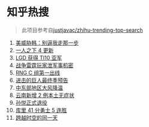 # 知乎热搜

> 此项目参考自[justjavac/zhihu-trending-top-search](https://github.com/justjavac/zhihu-trending-top-search/blob/main/utils.ts)

<!-- BEGIN -->
  <!-- 最后更新时间:Sun Oct 17 2021 21:09:09 GMT+0000 (Coordinated Universal Time) -->
  1. [美威胁韩：别逼我走那一步](https://www.zhihu.com/search?q=美国威胁韩国)
1. [一人之下 4 更新](https://www.zhihu.com/search?q=一人之下4)
1. [LGD 获得 TI10 亚军](https://www.zhihu.com/search?q=LGD)
1. [战争雷霆玩家泄军事机密](https://www.zhihu.com/search?q=战争雷霆)
1. [RNG C 组第一出线](https://www.zhihu.com/search?q=RNG)
1. [进击的巨人最终季预告](https://www.zhihu.com/search?q=进击的巨人)
1. [中东部地区大风降温](https://www.zhihu.com/search?q=降温)
1. [云南新增 2 例本土无症状](https://www.zhihu.com/search?q=云南疫情)
1. [孙悦正式退役](https://www.zhihu.com/search?q=孙悦)
1. [库里 41 分勇士 5 连胜](https://www.zhihu.com/search?q=库里)
1. [跨越时空的同一天](https://www.zhihu.com/search?q=神舟十三号发射)
  <!-- END -->